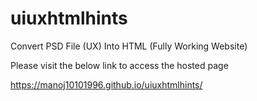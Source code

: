 # uiuxhtmlhints

Convert PSD File (UX) Into HTML (Fully Working Website)


Please visit the below link to access the hosted page

https://manoj10101996.github.io/uiuxhtmlhints/
